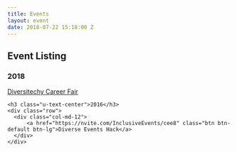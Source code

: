 ```yaml
---
title: Events
layout: event
date: 2018-07-22 15:18:00 Z
---
```


<!-- Start subheader -->
<div id="subheader" class="subheader container">
  <div class="subheader__content">
    <div class="subheader-title row">
      <h2 class="col-md-12">Event Listing</h2>
    </div>
  </div>
</div>
<!-- End subheader -->


<div class="past-events about bg-color-white">
  <div class="container">
    <h3 class="u-text-center">2018</h3>
    <div class="row">
      <div class="col-md-12">
          <a href="./03-diversitechy-career-fair-2018" class="btn btn-default btn-lg">Diversitechy Career Fair</a>
      </div>
    </div>

    <h3 class="u-text-center">2016</h3>
    <div class="row">
      <div class="col-md-12">
          <a href="https://nvite.com/InclusiveEvents/cee8" class="btn btn-default btn-lg">Diverse Events Hack</a>
      </div>
    </div>
  </div>
</div>
